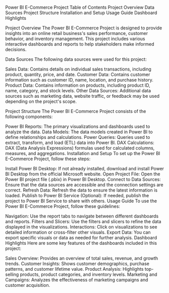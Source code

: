 Power BI E-Commerce Project
Table of Contents
Project Overview
Data Sources
Project Structure
Installation and Setup
Usage Guide
Dashboard Highlights

Project Overview
The Power BI E-Commerce Project is designed to provide insights into an online retail business's sales performance, customer behavior, and inventory management. This project includes various interactive dashboards and reports to help stakeholders make informed decisions.

Data Sources
The following data sources were used for this project:

Sales Data: Contains details on individual sales transactions, including product, quantity, price, and date.
Customer Data: Contains customer information such as customer ID, name, location, and purchase history.
Product Data: Contains information on products, including product ID, name, category, and stock levels.
Other Data Sources: Additional data sources such as marketing data, website traffic, or feedback may be used depending on the project's scope.


Project Structure
The Power BI E-Commerce Project consists of the following components:

Power BI Reports: The primary visualizations and dashboards used to analyze the data.
Data Models: The data models created in Power BI to define relationships and calculations.
Power Queries: Queries used to extract, transform, and load (ETL) data into Power BI.
DAX Calculations: DAX (Data Analysis Expressions) formulas used for calculated columns, measures, and aggregations.
Installation and Setup
To set up the Power BI E-Commerce Project, follow these steps:

Install Power BI Desktop: If not already installed, download and install Power BI Desktop from the official Microsoft website.
Open Project File: Open the Power BI project file (.pbix) in Power BI Desktop.
Connect to Data Sources: Ensure that the data sources are accessible and the connection settings are correct.
Refresh Data: Refresh the data to ensure the latest information is loaded.
Publish to Power BI Service (Optional): If needed, publish the project to Power BI Service to share with others.
Usage Guide
To use the Power BI E-Commerce Project, follow these guidelines:

Navigation: Use the report tabs to navigate between different dashboards and reports.
Filters and Slicers: Use the filters and slicers to refine the data displayed in the visualizations.
Interactions: Click on visualizations to see detailed information or cross-filter other visuals.
Export Data: You can export specific visuals or data as needed for further analysis.
Dashboard Highlights
Here are some key features of the dashboards included in this project:

Sales Overview: Provides an overview of total sales, revenue, and growth trends.
Customer Insights: Shows customer demographics, purchase patterns, and customer lifetime value.
Product Analysis: Highlights top-selling products, product categories, and inventory levels.
Marketing and Campaigns: Analyzes the effectiveness of marketing campaigns and customer acquisition.
